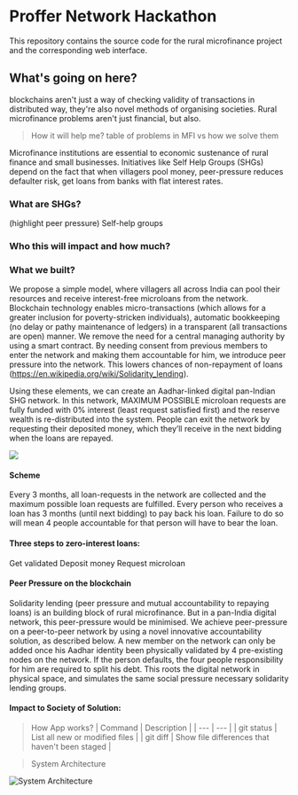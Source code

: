 # Proffer Network Hackathon
This repository contains the source code for the rural microfinance project and the corresponding web interface.
## What's going on here?
blockchains aren't just a way of checking validity of transactions in distributed way, they're also novel methods of organising societies.
Rural microfinance problems aren't just financial, but also.


> How it will help me?
table of problems in MFI vs how we solve them

Microfinance institutions are essential to economic sustenance of rural finance and small businesses. Initiatives like Self Help Groups (SHGs) depend on the fact that when villagers pool money, peer-pressure reduces defaulter risk, get loans from banks with flat interest rates.

### What are SHGs?
(highlight peer pressure)
Self-help groups 

### Who this will impact and how much?


### What we built?
We propose a simple model, where villagers all across India can pool their resources and receive interest-free microloans from the network. Blockchain technology enables micro-transactions (which allows for a greater inclusion for poverty-stricken individuals), automatic bookkeeping (no delay or pathy maintenance of ledgers) in a transparent (all transactions are open) manner. We remove the need for a central managing authority by using a smart contract. By needing consent from previous members to enter the network and making them accountable for him, we introduce peer pressure into the network. This lowers chances of non-repayment of loans (https://en.wikipedia.org/wiki/Solidarity_lending).

Using these elements, we can create an Aadhar-linked digital pan-Indian SHG network. In this network, MAXIMUM POSSIBLE microloan requests are fully funded with 0% interest (least request satisfied first) and the reserve wealth is re-distributed into the system. People can exit the network by requesting their deposited money, which they’ll receive in the next bidding when the loans are repayed.

<img src="https://raw.githubusercontent.com/jangidkrishna/0-loan_dapp/master/gui.png">

#### Scheme
Every 3 months, all loan-requests in the network are collected and the maximum possible loan requests are fulfilled.
Every person who receives a loan has 3 months (until next bidding) to pay back his loan. Failure to do so will mean 4 people accountable for that person will have to bear the loan.

#### Three steps to zero-interest loans:
Get validated
Deposit money
Request microloan

#### Peer Pressure on the blockchain
Solidarity lending (peer pressure and mutual accountability to repaying loans) is an building block of rural microfinance. But in a pan-India digital network, this peer-pressure would be minimised. We achieve peer-pressure on a peer-to-peer network by using a novel innovative accountability solution, as described below.
A new member on the network can only be added once his Aadhar identity been physically validated by 4 pre-existing nodes on the network. If the person defaults, the four people responsibility for him are required to split his debt. This roots the digital network in physical space, and simulates the same social pressure necessary solidarity lending groups.


#### Impact to Society of Solution:


> How App works?
| Command | Description |
| --- | --- |
| git status | List all new or modified files |
| git diff | Show file differences that haven't been staged |                                                                           


> System Architecture

![System Architecture](https://raw.githubusercontent.com/jangidkrishna/0xSHG/master/architecture.jpg)
